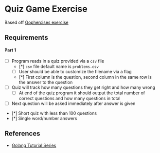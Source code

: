 # Quiz Game Exercise

Based off [Gophercises exercise](https://github.com/gophercises/quiz)

## Requirements

#### Part 1
- [ ] Program reads in a quiz provided via a `csv` file
    - [*] `csv` file default name is `problems.csv`
    - [ ] User should be able to customize the filename via a flag
    - [*] First column is the question, second column in the same row is the answer to the question
- [ ] Quiz will track how many questions they get right and how many wrong
    - [ ] At end of the quiz program it should output the total number of correct questions and how many questions in total
- [ ] Next question will be asked immediately after answer is given
- [*] Short quiz with less than 100 questions
- [*] Single word/number answers

## References
- [Golang Tutorial Series](https://golangbot.com/learn-golang-series/)